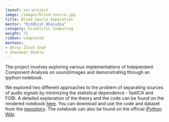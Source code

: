 ```yaml
---
layout: soc-project
image: /images/blind-source.jpg
title: Blind Source Separation
mentor: "Riddhish Bhalodia"
category: Scientific Computing
weight: 75
ribbon: completed
mentees:
- Dhruv Ilesh Shah
- Shashwat Shukla
---
```


The project involves exploring various implementations of Independent Component Analysis on sound/images and demonstrating through an ipython notebook.

<!--break-->

We explored two different approaches to the problem of separating sources of audio signals by minimizing the statistical dependence - fastICA and FOBI. A detailed explanation of the theory and the code can be found on the rendered notebook [here](http://nbviewer.jupyter.org/github/riddhishb/ipython-notebooks/blob/master/Cocktail%20Party%20Problem/PCA_ICA_FOBI.ipynb). You can download and use the code and dataset from the [repository](https://github.com/riddhishb/ipython-notebooks/tree/master/Cocktail%20Party%20Problem). The notebook can also be found on the official <a href="https://github.com/ipython/ipython/wiki/A-gallery-of-interesting-IPython-Notebooks#signal-and-sound-processing">iPython Wiki</a>.
